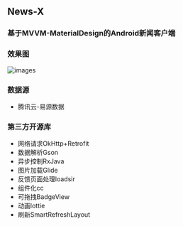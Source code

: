 ## News-X

### 基于MVVM-MaterialDesign的Android新闻客户端


### 效果图
![images](https://github.com/sdz630/News-X/tree/master/assets/Demo.gif)

### 数据源

* 腾讯云-易源数据


### 第三方开源库
* 网络请求OkHttp+Retrofit
* 数据解析Gson
* 异步控制RxJava
* 图片加载Glide
* 反馈页面处理loadsir
* 组件化cc
* 可拖拽BadgeView
* 动画lottie
* 刷新SmartRefreshLayout